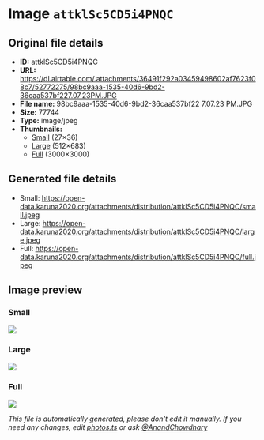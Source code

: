 # Image `attklSc5CD5i4PNQC`

## Original file details

- **ID:** attklSc5CD5i4PNQC
- **URL:** https://dl.airtable.com/.attachments/36491f292a03459498602af7623f08c7/52772275/98bc9aaa-1535-40d6-9bd2-36caa537bf227.07.23PM.JPG
- **File name:** 98bc9aaa-1535-40d6-9bd2-36caa537bf22 7.07.23 PM.JPG
- **Size:** 77744
- **Type:** image/jpeg
- **Thumbnails:**
  - [Small](https://dl.airtable.com/.attachmentThumbnails/8104646ff0fe5ab6b4c70f73aa58d334/28883691) (27×36)
  - [Large](https://dl.airtable.com/.attachmentThumbnails/46666679b6df93d95a9e1708bfdfdf13/e0c7805a) (512×683)
  - [Full](https://dl.airtable.com/.attachmentThumbnails/fc2f3ed865b03b085d0fe955038b5db9/8da13698) (3000×3000)

## Generated file details

- Small: https://open-data.karuna2020.org/attachments/distribution/attklSc5CD5i4PNQC/small.jpeg
- Large: https://open-data.karuna2020.org/attachments/distribution/attklSc5CD5i4PNQC/large.jpeg
- Full: https://open-data.karuna2020.org/attachments/distribution/attklSc5CD5i4PNQC/full.jpeg

## Image preview

### Small

![](https://open-data.karuna2020.org/attachments/distribution/attklSc5CD5i4PNQC/small.jpeg)

### Large

![](https://open-data.karuna2020.org/attachments/distribution/attklSc5CD5i4PNQC/large.jpeg)

### Full

![](https://open-data.karuna2020.org/attachments/distribution/attklSc5CD5i4PNQC/full.jpeg)

_This file is automatically generated, please don't edit it manually. If you need any changes, edit [photos.ts](/photos.ts) or ask [@AnandChowdhary](https://github.com/AnandChowdhary)_


